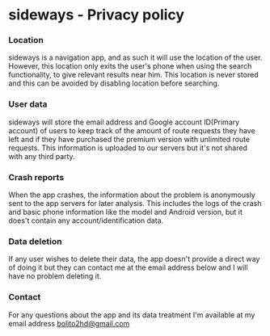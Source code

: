 # sideways - Privacy policy 
### Location
sideways is a navigation app, and as such it will use the location of the user. However, this location only exits the user's phone when using the search functionality, to give relevant results near him. This location is never stored and this can be avoided by disabling location before searching. 

### User data
sideways will store the email address and Google account ID(Primary account) of users to keep track of the amount of route requests they have left and if they have purchased the premium version with unlimited route requests. This information is uploaded to our servers but it's not shared with any third party.

### Crash reports
When the app crashes, the information about the problem is anonymously sent to the app servers for later analysis. This includes the logs of the crash and basic phone information like the model and Android version, but it does't contain any account/identification data.

### Data deletion
If any user wishes to delete their data, the app doesn't provide a direct way of doing it but they can contact me at the email address below and I will have no problem deleting it.

### Contact
For any questions about the app and its data treatment I'm available at my email address
bolito2hd@gmail.com
